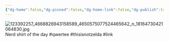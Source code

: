 ```yaml
---
{"dg-home":false,"dg-pinned":false,"dg-home-link":false,"dg-publish":true,"tags":["dgblip"],"disabled rules":["yaml-title","yaml-title-alias","file-name-heading"],"title":"philipp on instagram @ 2020-11-04","created-date":"2020-11-04T07:44:00","updated-date":"2025-05-02T17:43:08","dg-path":"blips/18164730421064830.md","permalink":"/blips/18164730421064830/","dgPassFrontmatter":true}
---
```



![123392257_4668826943158589_4650575077524465642_n_18164730421064830.jpg](/img/user/attachments/123392257_4668826943158589_4650575077524465642_n_18164730421064830.jpg)
Nerd shirt of the day #qwertee #thisisnotzelda #link



